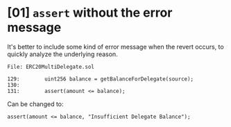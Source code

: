 # [01] `assert` without the error message

It's better to include some kind of error message when the revert occurs, to quickly analyze the underlying reason.

```
File: ERC20MultiDelegate.sol

129:        uint256 balance = getBalanceForDelegate(source);
130:
131:        assert(amount <= balance);
```
Can be changed to:
```
assert(amount <= balance, "Insufficient Delegate Balance");       
```